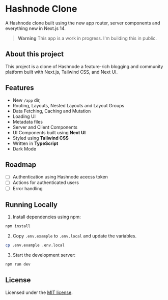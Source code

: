 # Hashnode Clone

A Hashnode clone built using the new app router, server components and everything new in Next.js 14.

> **Warning**
> This app is a work in progress. I'm building this in public.

## About this project

This project is a clone of Hashnode a feature-rich blogging and community platform built with Next.js, Tailwind CSS, and Next UI.

## Features

- New `/app` dir,
- Routing, Layouts, Nested Layouts and Layout Groups
- Data Fetching, Caching and Mutation
- Loading UI
- Metadata files
- Server and Client Components
- UI Components built using **Next UI**
- Styled using **Tailwind CSS**
- Written in **TypeScript**
- Dark Mode

## Roadmap

- [ ] Authentication using Hashnode acecss token
- [ ] Actions for authenticated users
- [ ] Error handling

## Running Locally

1. Install dependencies using npm:

```sh
npm install
```

2. Copy `.env.example` to `.env.local` and update the variables.

```sh
cp .env.example .env.local
```

3. Start the development server:

```sh
npm run dev
```

## License

Licensed under the [MIT license](https://github.com/akash3444/hashnode-clone/blob/main/LICENSE.md).
